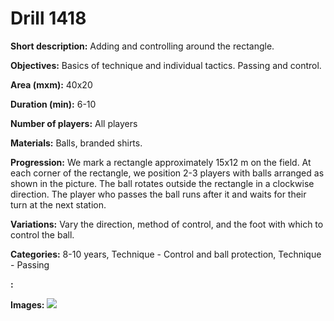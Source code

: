 # Drill 1418

**Short description:**
Adding and controlling around the rectangle.

**Objectives:**
Basics of technique and individual tactics. Passing and control.

**Area (mxm):**
40x20

**Duration (min):**
6-10

**Number of players:**
All players

**Materials:**
Balls, branded shirts.

**Progression:**
We mark a rectangle approximately 15x12 m on the field. At each corner of the rectangle, we position 2-3 players with balls arranged as shown in the picture. The ball rotates outside the rectangle in a clockwise direction. The player who passes the ball runs after it and waits for their turn at the next station.

**Variations:**
Vary the direction, method of control, and the foot with which to control the ball.

**Categories:**
8-10 years, Technique - Control and ball protection, Technique - Passing

**:**


**Images:**
![](https://www.coachingfutsal.com/\images\79d63c0b-9bdf-4fec-9a04-9f7e2136be5a_222.png)


